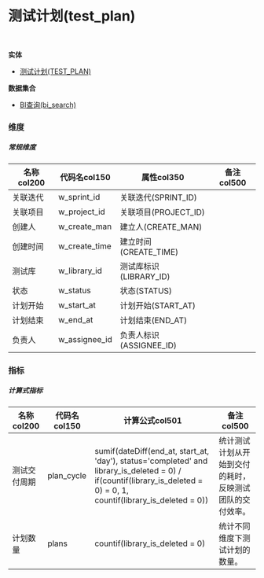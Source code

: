 # 测试计划(test_plan)  <!-- {docsify-ignore-all} -->


<br>
<p class="panel-title"><b>实体</b></p>

* [测试计划(TEST_PLAN)](module/TestMgmt/test_plan)



<p class="panel-title"><b>数据集合</b></p>

* [BI查询(bi_search)](module/TestMgmt/test_plan/dataset/bi_search)

### 维度
##### 常规维度
|    名称col200   | 代码名col150      | 属性col350    |  备注col500  |
| --------  |------------| -----   |  --------|
|关联迭代|w_sprint_id|关联迭代(SPRINT_ID)||
|关联项目|w_project_id|关联项目(PROJECT_ID)||
|创建人|w_create_man|建立人(CREATE_MAN)||
|创建时间|w_create_time|建立时间(CREATE_TIME)||
|测试库|w_library_id|测试库标识(LIBRARY_ID)||
|状态|w_status|状态(STATUS)||
|计划开始|w_start_at|计划开始(START_AT)||
|计划结束|w_end_at|计划结束(END_AT)||
|负责人|w_assignee_id|负责人标识(ASSIGNEE_ID)||

### 指标
##### 计算式指标
|    名称col200   | 代码名col150  |  计算公式col501   |  备注col500  |
| --------  |------------| -----   |  --------|
|测试交付周期|plan_cycle|sumif(dateDiff(end_at, start_at, 'day'), status='completed' and library_is_deleted = 0)  / if(countif(library_is_deleted = 0) = 0, 1, countif(library_is_deleted = 0))|统计测试计划从开始到交付的耗时，反映测试团队的交付效率。|
|计划数量|plans|countif(library_is_deleted = 0)|统计不同维度下测试计划的数量。|

<script>
 const { createApp } = Vue
  createApp({
    data() {
      return {
      }
    },
    methods: {
    }
  }).use(ElementPlus).mount('#app')
</script>